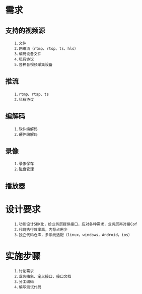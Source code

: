# 需求
##  支持的视频源
		1.文件
		2.网络流（rtmp、rtsp、ts、hls）
		3.编码设备文件
		4.私有协议
		5.各种音视频采集设备

## 推流
		1.rtmp、rtsp、ts
		2.私有协议
		
## 编解码
		1.软件编解码
		2.硬件编解码
		
## 录像
		1.录像保存
		2.磁盘管理
		
## 播放器

# 设计要求
		1.功能设计SDK化，给业务层提供接口，应对各种需求，业务层再对接Cof
		2.代码执行效率高，内存占用少
		3.独立代码仓库，多系统适配（linux，windows，Android，ios）
		
# 实施步骤
		1.讨论需求
		2.业务抽象、定义接口，接口文档
		3.分工编码
		4.编写测试代码
	



